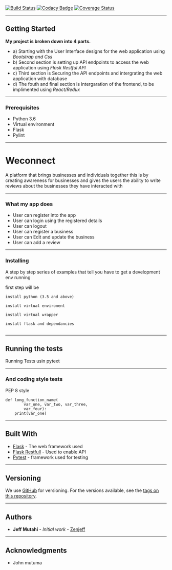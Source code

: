 [![Build Status](https://travis-ci.org/zenjutahi/WeConnect_Challenge3.svg?branch=master)](https://travis-ci.org/zenjutahi/WeConnect_Challenge3)
[![Codacy Badge](https://api.codacy.com/project/badge/Grade/028dfff430134ddab3452cb8c1bcae28)](https://www.codacy.com/app/zenjutahi/WeConnect_Challenge3?utm_source=github.com&amp;utm_medium=referral&amp;utm_content=zenjutahi/WeConnect_Challenge3&amp;utm_campaign=Badge_Grade)
[![Coverage Status](https://coveralls.io/repos/github/zenjutahi/WeConnect_Challenge3/badge.svg?branch=master)](https://coveralls.io/github/zenjutahi/WeConnect_Challenge3?branch=master)
____
## Getting Started
**My project is broken down into 4 parts.**
* a) Starting with the User Interface designs for the web application using _Bootstrap and Css_
* b) Second section is setting up API endpoints to access the web application using _Flask Restful API_
* c) Third section is Securing the API endpoints and intergrating the web application with database
* d) The fouth and final section is intergaration of the frontend, to be implimented using _React/Redux_
____
### Prerequisites
* Python 3.6
* Virtual environment
* Flask
* Pylint
____
# Weconnect
 A platform that brings businesses and individuals together this is by creating awareness for businesses and gives the users the ability to write reviews about the businesses they have interacted with

____
### What my app does
* User can register into the app
* User can login using the registered details
* User can logout
* User can register a business
* User can Edit and update the business
* User can add a review

____
### Installing

A step by step series of examples that tell you have to get a development env running

first step will be
```
install python (3.5 and above)

install virtual enviroment

install virtual wrapper

install flask and dependancies


```
____
## Running the tests

Running Tests usin pytext

____
### And coding style tests

PEP 8 style

```
def long_function_name(
        var_one, var_two, var_three,
        var_four):
    print(var_one)

```

____
## Built With

* [Flask](http://flask.pocoo.org/) - The web framework used
* [Flask Restfull](https://flask-restful.readthedocs.io/en/latest/) - Used to enable API
* [Pytest](https://docs.pytest.org/en/latest/) - framework used for testing
____
## Versioning

We use [GitHub](https://github.com/) for versioning. For the versions available, see the [tags on this repository](https://github.com/zenjutahi/Weconnect/).
____
## Authors

* **Jeff Mutahi** - *Initial work* - [Zenjeff](https://github.com/zenjutahi)

____
## Acknowledgments

* John mutuma
